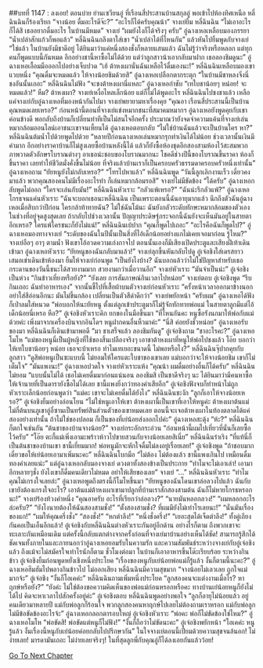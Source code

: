 ##บทที่ 1147 : ลงเอย!
ตอนบ่าย
ย่านเซวียนอู่ ที่เรือนสี่ประสานบ้านสกุลอู๋
พอเข้าไปห้องทิศเหนือ หลี่ฉินฉินก็ร้องเรียก “จางน้อย ดื่มอะไรดีจ๊ะ?”
“อะไรก็ได้ครับคุณน้า” จางเย่ยิ้ม
หลี่ฉินฉิน “ไม่เอาอะไรก็ได้สิ เธออยากดื่มอะไร ในบ้านมีหมด”
จางเย่ “ผมยังไงก็ได้จริงๆ ครับ”
อู๋ฉางเหอเหลือบมองภรรยา “น้ำเปล่าสักแก้วก็พอแล้ว”
หลี่ฉินฉินถลึงตาใส่เขา “น้ำเปล่าได้ที่ไหนกัน” แล้วหันไปยิ้มพูดกับจางเย่ “ใช่แล้ว ในบ้านยังมีชาดีอยู่ ได้ยินมาว่าแค่หนึ่งสองชั่งก็หลายแสนแล้ว ฉันไม่รู้ว่าจริงหรือหลอก แต่ทุกคนก็พูดแบบนี้กันหมด อีกอย่างชานี้หาซื้อไม่ได้ด้วย แต่ว่าลูกสาวน้าเอากลับมาฝาก เธอลองชิมดูนะ”
อู๋ฉางเหอเอื้อมมือออกไปอย่างเจ็บปวด “เฮ้ ต้าหงเผานั่นฉันเหลือไว้ดื่มเองนะ!”
หลี่ฉินฉินเหลือบมองเขาแวบหนึ่ง “คุณดื่มจะหมดแล้ว ให้จางน้อยชิมด้วยสิ”
อู๋ฉางเหอเปลือกตากระตุก “ในบ้านมีชาหลงจิ่งนี่ ชงอันนั้นเถอะ”
หลี่ฉินฉินไม่ฟัง “จะชงต้าหงเผานี่แหละ”
อู๋ฉางเหอกำชับ “เทใบชาน้อยๆ หน่อย! จะหมดแล้ว!”
หืม?
ต้าหงเผา?
จางเย่เหงื่อไหลเล็กน้อย แต่ก็ไม่ได้พูดอะไร
หลี่ฉินฉินไปชงชาแล้ว เหลือแค่จางเย่กับอู๋ฉางเหอที่มองหน้ากันไปมา
จางเย่พยายามหาเรื่องคุย “คุณอา เรือนสี่ประสานนี้เป็นบ้านคุณหมดเลยเหรอ?”
ก่อนหน้านี้ตอนที่จางเย่แข่งหมากชนะที่สมาคมหมากฯ อู๋ฉางเหอยังพูดคุยกับเขาค่อนข้างดี พอกลับถึงบ้านก็เปลี่ยนท่าทีเป็นไม่สนใจอีกครั้ง ประมาณว่ายังจดจำความแค้นที่จางเย่เล่นหมากล้อมออนไลน์เอาชนะเขาจนเหี้ยนได้ อู๋ฉางเหอตอบกลับ “ไม่ใช่บ้านฉันแล้วจะเป็นบ้านใคร หา?”
หลี่ฉินฉินต้มน้ำไปด้วยพูดไปด้วย “หลายปีก่อนฉางเหอเล่นหมากรุกทำเงินได้ไม่น้อย ช่วงเวลานั้นเงินมีค่ามาก อีกอย่างราคาบ้านก็ไม่สูงเลยซื้อบ้านหลังนี้ได้ แล้วก็ยังซื้อห้องชุดอีกสองสามห้องไว้สะสมพวกภาพวาดตัวอักษรโบราณต่างๆ อาเธอน่ะชอบของโบราณมากนะ โชคดีช่วงปีนี้ของโบราณขึ้นราคา ห้องก็ขึ้นราคา เลยทำให้ชีวิตมั่งคั่งขึ้นไม่น้อย ที่จริงแล้วบ้านเราก็เป็นครอบครัวธรรมดาครอบครัวหนึ่งเท่านั้น”
อู๋ฉางเหอถาม “ยัยหนูยังไม่กลับเหรอ?”
“โทรไปหาแล้ว” หลี่ฉินฉินพูด “วันนี้ลูกเลิกงานเร็ว เดี๋ยวคงมาแล้ว พวกคุณสองคนไม่มีเรื่องอะไรทำ ก็เล่นหมากล้อมรอสิ”
จางเย่ไม่มีขัดข้อง “ได้ครับ”
อู๋ฉางเหอกลับพูดไม่ออก “ใครจะเล่นกับมัน!”
หลี่ฉินฉินหัวเราะ “กลัวแพ้เหรอ?”
“ฉันน่ะรึกลัวแพ้?” อู๋ฉางเหอโกรธจนแค่นหัวเราะ “ฉันจะบอกเธอนะหลี่ฉินฉิน เป็นเพราะตอนนี้ฉันอายุมากแล้ว นึกถึงตัวฉันอู๋ฉางเหอเมื่อสิบกว่าปีก่อน ใครกล้าท้าทายฉัน? ไม่ใช่ฉันโม้นะ ฉันยังกลัวระดับทักษะหมากล้อมของตัวเองในช่วงที่อยู่จุดสูงสุดเลย ถ้ากลับไปช่วงเวลานั้น ปัญญาประดิษฐ์กระจอกนี้ฉันยังจะเห็นมันอยู่ในสายตาอีกเหรอ? ใครแพ้ใครชนะก็ยังไม่แน่!”
หลี่ฉินฉินเบ้ปาก “คุณก็พูดไปเถอะ”
“อะไรคือฉันก็พูดไป?” อู๋ฉางเหอมองทางจางเย่ “ระดับของฉันในปีนั้นเป็นสิ่งที่ไอ้เด็กน้อยอย่างแกไม่เคยเจอมาก่อน รู้ไหม?”
จางเย่อือๆ อาๆ ตามน้ำ ฟังเขาโอ้อวดความเก่งกาจไป
ตอนนั้นเองก็มีเสียงเปิดประตูและเสียงฝีเท้าเดินเข้ามา
อู๋ฉางเหอหัวเราะ “ยัยหนูของฉันกลับมาแล้ว!”
จางเย่ลุกขึ้นหันกลับไปดู
อู๋เจ๋อชิงใส่เดรสยาวเสมอเข่าเดินเข้าห้องมา ยิ้มให้จางเย่ก่อนพูด “เป็นยังไงบ้าง? ฉันบอกแล้วว่าไม่ใช่ปัญหาสำหรับเธอ กระดานของวันนี้ชนะได้สวยงามมาก สวยงามกว่าเมื่อวานอีก”
จางเย่หัวเราะ “มันจำเป็นน่ะ”
อู๋เจ๋อชิงเป็นห่วง “กินข้าวเที่ยงหรือยัง?”
“ยังเลย การสัมภาษณ์กินเวลาไปหน่อย” จางเย่ตอบ
อู๋เจ๋อชิงพูด “รีบกินเถอะ ฉันทำอาหารเอง” จากนั้นชี้ไปที่เสื้อผ้าบนตัวจางเย่ก่อนหัวเราะ “ครั้งหน้าเวลาออกมาข้างนอกอย่าใส่สีอ่อนอีกนะ มันไม่ขึ้นกล้อง เปลี่ยนเป็นตัวสีดำดีกว่า”
จางเย่พยักหน้า “ครับผม”
อู๋ฉางเหอได้ฟังก็เป่าลมใส่หนวด “พ่อบอกให้นะยัยหนู ตั้งแต่ลูกเข้าประตูมาก็ไม่รู้จักทักทายพ่อแม่ ในสายตาลูกมีแต่ไอ้เด็กน้อยนี่เหรอ หือ?”
อู๋เจ๋อชิงหัวเราะคิก ยกของในมือขึ้นมา “ที่ไหนกันคะ หนูซื้อรังนกมาให้พ่อกับแม่ด้วยค่ะ เพิ่งมาจากเครื่องบินจากอินโดฯ หนูฝากคนอื่นหิ้วมาค่ะ”
“นี่สิ ค่อยยังชั่วหน่อย” อู๋ฉางเหอรับของมา
หลี่ฉินฉินก็เดินเข้ามาพอดี “มา ชาเสร็จแล้ว ลองชิมกันดู”
อู๋เจ๋อชิงถาม “ชาอะไรคะ?”
อู๋ฉางเหอโมโห “แม่ของหนูนี่เป็นผู้หญิงที่ใช้ของสิ้นเปลืองจริงๆ เอาชาต้าหงเผาที่หนูให้พ่อไปชงแล้ว โอ๊ย บอกว่าให้เทใบชาน้อยๆ หน่อย เธอจะบ้าเหรอ ทำไมเทเยอะขนาดนี้ ไม่พอหรือไง?”
หลี่ฉินฉินจุ๊ปากคุยกับลูกสาว “ดูสิพ่อหนูเป็นซะแบบนี้ ไม่ยอมให้ใครแตะใบชาของเขาเลย แม่บอกว่าจะให้จางน้อยชิม เขาก็ไม่เต็มใจ”
“มันแพงนะ!” อู๋ฉางเหอปวดใจ
จางเย่หัวเราะแห้ง “คุณน้า ผมดื่มอย่างอื่นก็ได้ครับ”
หลี่ฉินฉินไม่ยอม “แบบนั้นไม่ได้ เธอไม่เคยดื่มมาก่อนแน่นอน ลองชิมสิ เป็นชาดีจริงๆ นะ ได้ยินมาว่ามีคนหาซื้อให้เจ้านายที่เป็นดารายังซื้อไม่ได้เลย ชานี้แพงยิ่งกว่าทองคำเสียอีก”
อู๋เจ๋อชิงฟังจบก็ทำหน้าไม่ถูก หัวเราะเล็กน้อยก่อนพูดว่า “แม่คะ เขาจะไม่เคยดื่มได้ยังไง”
หลี่ฉินฉินชะงัก “ลูกก็เอาให้จางน้อยเหรอ?”
อู๋เจ๋อชิงยิ้มอย่างอ่อนโยน “ไม่ใช่หนูเอาให้เขา ต้าหงเผานี้เป็นเขาที่เอาให้หนูค่ะ ต้าหงเผาต้นแม่ไม่กี่ต้นบนภูเขาอู่อี๋ซานเป็นทรัพย์สินส่วนตัวของเขาหมดเลย ตอนนี้จะเจอต้าหงเผาในท้องตลาดได้แค่สองอย่างเท่านั้น ถ้าไม่ใช่ของปลอม ก็เป็นของที่เย่น้อยส่งออกไปค่ะ”
อู๋ฉางเหอสะดุ้ง “ห้ะ?”
หลี่ฉินฉินก็ตกใจเช่นกัน “ต้นชาของบ้านจางน้อย?”
จางเย่กระอักกระอ่วน “ก่อนหน้านี้ผมไปเที่ยวที่นั่นก็เลยซื้อไว้ครับ”
“โอ๊ย ตะกี้แม่เพิ่งเอามะพร้าวห้าวไปขายสวนกับจางน้อยเลยสิเนี่ย” หลี่ฉินฉินร่าเริง “ที่แท้นี่ก็เป็นต้นชาของบ้านเขา ชานี้เยี่ยมมาก! พ่อหนูมักจะหักใจดื่มไม่ลงอยู่เรื่อยเลย!”
อู๋เจ๋อชิงพูด “ถ้าชอบมาก เดี๋ยวขอให้เย่น้อยเอามาเพิ่มนะคะ”
หลี่ฉินฉินโบกมือ “ไม่ต้อง ไม่ต้องแล้ว ชานี้แพงเกินไป เหมือนดื่มทองคำเลยแน่ะ”
แต่อู๋ฉางเหอกลับมองจางเย่ ดวงตาทั้งสองข้างเป็นประกาย “ทำไมจะไม่เอาเล่า! เอามาอีกหลายๆชั่ง ยังไงเขาก็ดื่มคนเดียวไม่หมด อย่าให้เสียของเลย”
จางเย่ “...”
หลี่ฉินฉินหัวเราะ “ทำไมคุณไม่เกรงใจเลยล่ะ”
อู๋ฉางเหอพูดถึงตรงนี้ก็โมโหขึ้นมา “ยัยหนูของฉันโดนเขาล่อลวงไปแล้ว ฉันกับเขายังต้องเกรงใจอะไร? เอาต้นแม่ต้าหงเผาเขามาปลูกที่บ้านเราสักสองสามต้น ฉันก็ไม่หายโกรธหรอกนะ!”
จางเย่ร้องท้วงคำหนึ่ง “คุณอาครับ อะไรที่เรียกว่าล่อลวง?”
“นายมันหลอกลวง!”
“ผมหลอกอะไรล่ะครับ?”
“ยังไงนายต้องให้ฉันสองสามชั่ง!”
“ตั้งสองสามชั่ง? ที่ผมมียังไม่เท่าไรเลยนะ!”
“นั่นมันเรื่องของแก!”
“ผมให้คุณครึ่งชั่ง”
“สองชั่ง!”
“หกตำลึง!”
“หนึ่งชั่งครึ่ง!”
“เยอะสุดได้เจ็ดตำลึง!”
ทั้งคู่เถียงกันคอเป็นเอ็นอีกแล้ว!
อู๋เจ๋อชิงกับหลี่ฉินฉินต่างหัวเราะกันอยู่อีกด้าน
อย่างไรก็ตาม ถึงพวกเขาจะทะเลาะกันเหมือนเดิม แต่ครั้งนี้กลับแตกต่างจากครั้งก่อนที่จางเย่มาบ้านอย่างเห็นได้ชัด!
สามารถรู้สึกได้ชัดเจนทั้งภายในและภายนอกว่าอู๋ฉางเหอยอมรับในความรัก และความสัมพันธ์ระหว่างจางเย่กับอู๋เจ๋อชิงแล้ว ถึงแม้จะไม่สมัครใจเท่าไรนักก็ตาม
ชั่วโมงต่อมา ในบ้านก็เอาอาหารขึ้นโต๊ะเรียบร้อย
ระหว่างกินข้าว อู๋เจ๋อชิงยิ้มก่อนพูดหยั่งเชิงหนึ่งประโยค “เรื่องของหนูกับเย่น้อยพ่อแม่ก็รู้แล้ว งั้นก็ตามนี้นะคะ?”
อู๋ฉางเหอฮึมฮัมไปพลางกินข้าวไป ไม่ออกเสียง
หลี่ฉินฉินมีความสุขมาก “จางน้อยไม่เลวเลย ถูกใจแม่มากจ้ะ”
อู๋เจ๋อชิง “งั้นก็โอเคค่ะ”
หลี่ฉินฉินถามเพิ่มหนึ่งประโยค “ลูกสองคนจะแต่งงานเมื่อไร? หาฤกษ์หรือยัง?”
“ยังค่ะ ไม่ใช่ต้องขอความคิดเห็นของพ่อแม่ก่อนหรอกหรือคะ ทางบ้านเย่น้อยหนูก็ยังไม่ได้ไป คิดจะหาเวลาไปสักครั้งอยู่ค่ะ” อู๋เจ๋อชิงตอบ
หลี่ฉินฉินพูดอย่างพอใจ “ลูกก็อายุไม่น้อยแล้ว อยู่คนเดียวมาหลายปี แม่กับพ่อลูกก็ร้อนใจ พวกลูกสองคนหาฤกษ์ไปเลยไม่ต้องถามเราหรอก แม่กับพ่อลูกไม่มีข้อขัดข้องอะไรจ้ะ”
อู๋ฉางเหอกลอกตารอบใหญ่
อู๋เจ๋อชิงหัวเราะ “พ่อคะ พ่อก็ไม่ขัดข้องใช่ไหม?”
อู๋ฉางเหอโมโห “พ่อขัดสิ! พ่อขัดแต่หนูก็ไม่ฟัง!”
“งั้นก็ถือว่าไม่ขัดนะคะ” อู๋เจ๋อชิงพยักหน้า “โอเคค่ะ หนูรู้แล้ว งั้นเรื่องนี้หนูกับเย่น้อยค่อยกลับไปปรึกษากัน”
ในใจจางเย่ตอนนี้เปี่ยมด้วยความสุขจนล้นอก!
ไม่ง่ายเลย!
มารดามันเถอะ ไม่ง่ายเลยจริงๆ!
ในที่สุดลูกพี่กับคุณอู๋ก็ได้ลงเอยกันแล้วว้อย!
 


[Go To Next Chapter]( ./248.md)